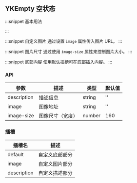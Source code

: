 ## YKEmpty 空状态

:::snippet
基本用法

<EmptyPrimary/>
:::

:::snippet
自定义图片
通过设置 `image` 属性传入图片 URL。
<EmptyPicture/>
:::

:::snippet
图片尺寸
通过使用 `image-size` 属性来控制图片大小。
<EmptySize/>
:::

:::snippet
底部内容
使用默认插槽可在底部插入内容。
<EmptySlot/>
:::

### API

| 参数        | 描述             | 类型   | 默认值 |
| ----------- | ---------------- | ------ | ------ |
| description | 描述信息         | string | ''     |
| image       | 图像地址         | string | ''     |
| image-size  | 图像尺寸（宽度） | number | 160    |

### 插槽

| 插槽名      | 描述           |
| ----------- | -------------- |
| default     | 自定义底部部分 |
| image       | 自定义图片部分 |
| description | 自定义描述部分 |
